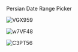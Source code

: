 Persian Date Range Picker

![VGX959](https://github.com/damavandon/persian-daterangepicker/assets/49247720/51494a5e-35ea-4774-a84d-ff3caf01af62)

![w7VF48](https://github.com/damavandon/persian-daterangepicker/assets/49247720/c8825f07-060a-4cf8-9d57-ac70ab6adb07)

![C3PT56](https://github.com/damavandon/persian-daterangepicker/assets/49247720/c41eaf80-e309-4bed-8609-a96cd8c54277)
